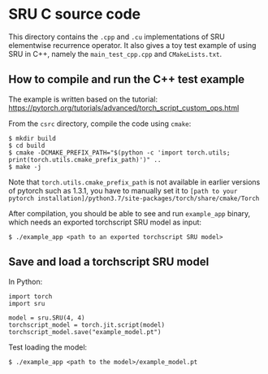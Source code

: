 
# SRU C source code
This directory contains the `.cpp` and `.cu` implementations of SRU elementwise recurrence operator.
It also gives a toy test example of using SRU in C++, namely the `main_test_cpp.cpp` and
`CMakeLists.txt`.


## How to compile and run the C++ test example
The example is written based on the tutorial:
https://pytorch.org/tutorials/advanced/torch_script_custom_ops.html 

From the `csrc` directory, compile the code using `cmake`:
```
$ mkdir build
$ cd build 
$ cmake -DCMAKE_PREFIX_PATH="$(python -c 'import torch.utils; print(torch.utils.cmake_prefix_path)')" ..
$ make -j
```
Note that `torch.utils.cmake_prefix_path` is not available in earlier versions of pytorch such as
1.3.1, you have to manually set it to `[path to your pytorch installation]/python3.7/site-packages/torch/share/cmake/Torch`


After compilation, you should be able to see and run `example_app` binary, which needs an exported
torchscript SRU model as input:
```
$ ./example_app <path to an exported torchscript SRU model>
```

## Save and load a torchscript SRU model
In Python:
```
import torch
import sru

model = sru.SRU(4, 4)
torchscript_model = torch.jit.script(model)
torchscript_model.save("example_model.pt")
```

Test loading the model:
```
$ ./example_app <path to the model>/example_model.pt
```